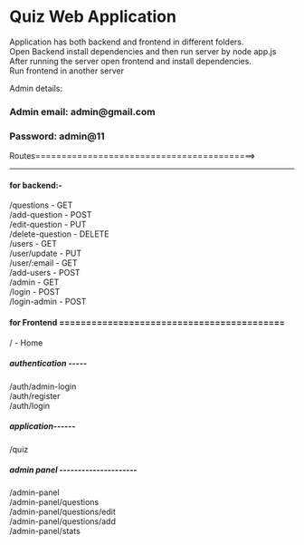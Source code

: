 <h1>Quiz Web Application</h1>

Application has both backend and frontend in different folders. <br>
Open Backend install dependencies and then run server by node app.js  <br>
After running the server open frontend and install dependencies.<br>
Run frontend in another server<br>

Admin details: <br>
<h3>Admin email: admin@gmail.com</h2>
<h3>Password: admin@11</h3>


Routes==========================================> <br><hr>

<h4>for backend:-</h4>

/questions    -   GET  <br>
/add-question  -  POST <br>
/edit-question - PUT <br>
/delete-question - DELETE <br>
/users - GET <br>
/user/update - PUT <br>
/user/:email - GET <br>
/add-users - POST <br>
/admin - GET <br>
/login - POST <br>
/login-admin - POST <br>

<h4>for Frontend ==========================================</h4>
/  - Home <br>

<h5>authentication -----</h5>
/auth/admin-login <br>
/auth/register <br>
/auth/login <br>


<h5>application------</h5>
/quiz  <br>

<h5>admin panel ---------------------</h5>
/admin-panel <br>
/admin-panel/questions <br>
/admin-panel/questions/edit <br>
/admin-panel/questions/add <br>
/admin-panel/stats <br>
